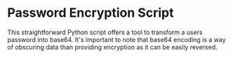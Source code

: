 # Password Encryption Script

This straightforward Python script offers a tool to transform a users password into base64. It's important to note that base64 encoding is a way of obscuring data than providing encryption as it can be easily reversed.
